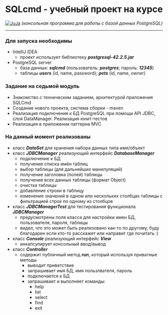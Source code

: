 # SQLcmd - учебный проект на курсе
[![JuJa](https://juja.com.ua/products/java/common/images/juja_logo.png?rev=0361399bc683b28c5df5c2135841c54e)](https://juja.com.ua)
*(консольная программа для работы с базой данных PostgreSQL)*

--------
### Для запуска необходимы
* IntelliJ IDEA
   - проект использует библиотеку ***postgresql-42.2.5.jar***
* PostgreSQL server
   - база данных: ***sqlcmd*** (пользователь: ***postgres***; пароль: ***12345***)
   - таблицы ***users*** (id, name, password); ***pets*** (id, name, owner)
### Задание на седьмой модуль
* Знакомство с техническим заданием, архитектурой приложения SQLCmd
* Создание нового проекта, система сборки - maven
* Реализация подключения к БД PostgreSQL при помощи API JDBC, слоя DataManager. Реализация юнит-тестов
* Реализация в приложении паттерна MVC
### На данный момент реализованы
* класс ***DataSet*** для хранения набора данных типа имя/объект
* класс ***JDBCManager*** реализующий интерфейс ***DatabaseManager***
   - подключение к БД
   - получение списка имён таблиц
   - выбор таблицы (для дальнейших манипуляций)
   - получение заголовка (полей) таблицы
   - получение всех данных таблицы (формат Object)
   - очистка таблицы
   - добавление строки в таблицу
   - изменение значений в одном или нескольких столбцах таблицы
     с фильтрацией строк по одному из столбцов
* класс ***JDBCManagerTest*** для тестирования
  функционала ***JDBCManager***
   - предусмотрены поля класса для настройки имен БД, пользователя,
   пароля, таблицы
   - видел, что это может быть реализовано как-то по другому, буду благодарен если кто-то
     расскажет или направит где почитать :)
* класс ***Console***  реализующий интерфейс ***View***
   - инкапсулирует консольный ввод/вывод
* класс ***Controller***
   - содержит публичный метод ***run***, который используя приватные методы
       - выводит приветствие
       - запрашивает имя БД, имя пользлвателя, пароль
       - подключается к БД
       - запрашивает и выполняет команды:
            - help
            - list
            - select
            - find
            - exit
